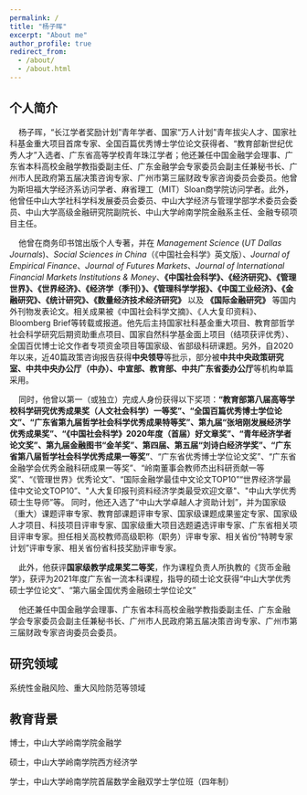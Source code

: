 ```yaml
---
permalink: /
title: "杨子晖"
excerpt: "About me"
author_profile: true
redirect_from: 
  - /about/
  - /about.html
---
```


个人简介
---
&nbsp;&nbsp;&nbsp;&nbsp;杨子晖，“长江学者奖励计划”青年学者、国家“万人计划”青年拔尖人才、国家社科基金重大项目首席专家、全国百篇优秀博士学位论文获得者、“教育部新世纪优秀人才”入选者、广东省高等学校青年珠江学者；他还兼任中国金融学会理事、广东省本科高校金融学教指委副主任、广东金融学会专家委员会副主任兼秘书长、广州市人民政府第五届决策咨询专家、广州市第三届财政专家咨询委员会委员。他曾为斯坦福大学经济系访问学者、麻省理工（MIT）Sloan商学院访问学者。此外，他曾任中山大学社科学科发展委员会委员、中山大学经济与管理学部学术委员会委员、中山大学高级金融研究院副院长、中山大学岭南学院金融系主任、金融专硕项目主任。

&nbsp;&nbsp;&nbsp;&nbsp;他曾在商务印书馆出版个人专著，并在 _Management Science_ (_UT Dallas Journals_)、_Social Sciences in China_（《中国社会科学》英文版）、_Journal of Empirical Finance_、_Journal of Futures Markets_、_Journal of International Financial Markets Institutions & Money_、**《中国社会科学》、《经济研究》、《管理世界》、《世界经济》、《经济学（季刊）》、《管理科学学报》、《中国工业经济》、《金融研究》、《统计研究》、《数量经济技术经济研究》** 以及 **《国际金融研究》** 等国内外刊物发表论文。相关成果被《中国社会科学文摘》、《人大复印资料》、Bloomberg Brief等转载或报道。他先后主持国家社科基金重大项目、教育部哲学社会科学研究后期资助重点项目、国家自然科学基金面上项目（结项获评优秀）、全国百优博士论文作者专项资金项目等国家级、省部级科研课题。另外，自2020年以来，近40篇政策咨询报告获得**中央领导**等批示，部分被**中共中央政策研究室、中共中央办公厅（中办）、中宣部、教育部、中共广东省委办公厅**等机构单篇采用。

&nbsp;&nbsp;&nbsp;&nbsp;同时，他曾以第一（或独立）完成人身份获得以下奖项：**“教育部第八届高等学校科学研究优秀成果奖（人文社会科学）一等奖”、“全国百篇优秀博士学位论文”、“广东省第九届哲学社会科学优秀成果特等奖”、第九届“张培刚发展经济学优秀成果奖”、“《中国社会科学》2020年度（首届）好文章奖”、“青年经济学者论文奖”、第九届金融图书“金羊奖”、第四届、第五届“刘诗白经济学奖”、“广东省第八届哲学社会科学优秀成果一等奖”**、“广东省优秀博士学位论文奖”、“广东省金融学会优秀金融科研成果一等奖”、“岭南董事会教师杰出科研贡献一等奖”、“《管理世界》优秀论文”、“国际金融学最佳中文论文TOP10”“世界经济学最佳中文论文TOP10”、"人大复印报刊资料经济学类最受欢迎文章"、"中山大学优秀硕士生导师”等。 同时，他还入选了“中山大学卓越人才资助计划”，并为国家级（重大）课题评审专家、教育部课题评审专家、国家级课题成果鉴定专家、国家级人才项目、科技项目评审专家、国家级重大项目选题遴选评审专家、广东省相关项目评审专家。担任相关高校教师高级职称（职务）评审专家、相关省份“特聘专家计划”评审专家、相关省份省科技奖励评审专家。

&nbsp;&nbsp;&nbsp;&nbsp;此外，他获评**国家级教学成果奖二等奖**，作为课程负责人所执教的《货币金融学》，获评为2021年度广东省一流本科课程，指导的硕士论文获得“中山大学优秀硕士学位论文”、“第六届全国优秀金融硕士学位论文”

&nbsp;&nbsp;&nbsp;&nbsp;他还兼任中国金融学会理事、广东省本科高校金融学教指委副主任、广东金融学会专家委员会副主任兼秘书长、广州市人民政府第五届决策咨询专家、广州市第三届财政专家咨询委员会委员。

 

研究领域
---
系统性金融风险、重大风险防范等领域

 

教育背景
---
博士，中山大学岭南学院金融学

硕士，中山大学岭南学院西方经济学

学士，中山大学岭南学院首届数学金融双学士学位班（四年制）

